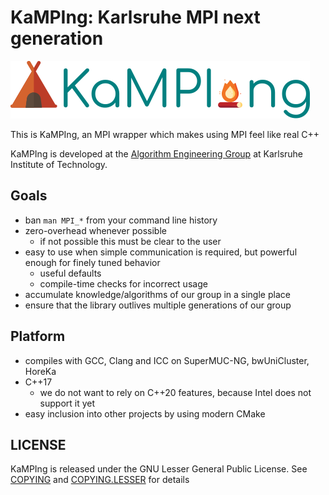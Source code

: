 # KaMPIng: Karlsruhe MPI next generation

![KaMPIng logo](./docs/images/logo.svg)

This is KaMPIng, an MPI wrapper which makes using MPI feel like real C++

KaMPIng is developed at the [Algorithm Engineering Group](https://algo2.iti.kit.edu) at Karlsruhe Institute of Technology.

## Goals
   - ban `man MPI_*` from your command line history
   - zero-overhead whenever possible
     - if not possible this must be clear to the user
   - easy to use when simple communication is required, but powerful enough for finely tuned behavior
     - useful defaults
     - compile-time checks for incorrect usage
   - accumulate knowledge/algorithms of our group in a single place
   - ensure that the library outlives multiple generations of our group

## Platform
   - compiles with GCC, Clang and ICC on SuperMUC-NG, bwUniCluster, HoreKa
   - C++17
     - we do not want to rely on C++20 features, because Intel does not support it yet
   - easy inclusion into other projects by using modern CMake
   
## LICENSE

KaMPIng is released under the GNU Lesser General Public License. See [COPYING](COPYING) and [COPYING.LESSER](COPYING.LESSER) for details
